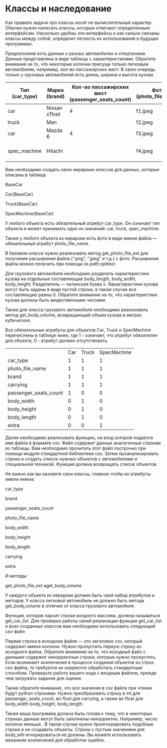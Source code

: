 # Классы и наследование
Как правило задачи про классы носят не вычислительный характер. Обычно нужно написать классы, которые отвечают определенным интерфейсам. Насколько удобны эти интерфейсы и как сильно связаны классы между собой, определит легкость их использования в будущих программах.

Предположим есть данные о разных автомобилях и спецтехнике. Данные представлены в виде таблицы с характеристиками. Обратите внимание на то, что некоторые колонки присущи только легковым автомобилям, например, кол-во пассажирских мест. В свою очередь только у грузовых автомобилей есть длина, ширина и высота кузова.

| Тип (car\_type) | Марка (brand)  | Кол-во пассажирских мест (passenger\_seats\_count) | Фото (photo\_file\_name) | Кузов ДxШxВ, м (body\_whl) | Грузоподъемность, Тонн (carrying) | Дополнительно (extra)           |
| --------------- | -------------- | -------------------------------------------------- | ------------------------ | -------------------------- | --------------------------------- | ------------------------------- |
| car             | Nissan xTtrail | 4                                                  | f1.jpeg                  |                            | 2.5                               |                                 |
| truck           | Man            |                                                    | f2.jpeg                  | 8x3x2.5                    | 20                                |                                 |
| car             | Mazda 6        | 4                                                  | f3.jpeg                  |                            | 2.5                               |                                 |
| spec\_machine   | Hitachi        |                                                    | f4.jpeg                  |                            | 1.2                               | Легкая техника для уборки снега |
Вам необходимо создать свою иерархию классов для данных, которые описаны в таблице.

BaseCar

Car(BaseCar)

Truck(BaseCar)

SpecMachine(BaseCar)

У любого объекта есть обязательный атрибут car_type. Он означает тип объекта и может принимать одно из значений: car, truck, spec_machine.

Также у любого объекта из иерархии есть фото в виде имени файла — обязательный атрибут photo_file_name.

В базовом классе нужно реализовать метод get_photo_file_ext для получения расширения файла (“.png”, “.jpeg” и т.д.) с фото. Расширение файла можно получить при помощи os.path.splitext.

Для грузового автомобиля необходимо разделить характеристики кузова на отдельные составляющие body_length, body_width, body_height. Разделитель — латинская буква x. Характеристики кузова могут быть заданы в виде пустой строки, в таком случае все составляющие равны 0. Обратите внимание на то, что характеристики кузова должны быть вещественными числами.

Также для класса грузового автомобиля необходимо реализовать метод get_body_volume, возвращающий объем кузова в метрах кубических.

Все обязательные атрибуты для объектов Car, Truck и SpecMachine перечислены в таблице ниже, где 1 - означает, что атрибут обязателен для объекта, 0 - атрибут должен отсутствовать.

|                         |     |       |             |
| ----------------------- | --- | ----- | ----------- |
|                         | Car | Truck | SpecMachine |
| car\_type               | 1   | 1     | 1           |
| photo\_file\_name       | 1   | 1     | 1           |
| brand                   | 1   | 1     | 1           |
| carrying                | 1   | 1     | 1           |
| passenger\_seats\_count | 1   | 0     | 0           |
| body\_width             | 0   | 1     | 0           |
| body\_height            | 0   | 1     | 0           |
| body\_length            | 0   | 1     | 0           |
| extra                   | 0   | 0     | 1           |

Далее необходимо реализовать функцию, на вход которой подается имя файла в формате csv. Файл содержит данные аналогичные строкам из таблицы. Вам необходимо прочитать этот файл построчно при помощи модуля стандартной библиотеки csv. Затем проанализировать строки и создать список нужных объектов с автомобилями и специальной техникой. Функция должна возвращать список объектов.

Не важно как вы назовете свои классы, главное чтобы их атрибуты имели имена:

car_type

brand

passenger_seats_count

photo_file_name

body_width

body_height

body_length

carrying

extra

И методы:

get_photo_file_ext иget_body_volume

У каждого объекта из иерархии должен быть свой набор атрибутов и методов. У класса легковой автомобиль не должно быть метода get_body_volume в отличие от класса грузового автомобиля.

Функция, которая парсит строки входного массива, должна называться get_car_list. Для проверки работы своей реализации функции get_car_list и всех созданных классов вам необходимо использовать следующий csv-файл

Первая строка в исходном файле — это заголовок csv, который содержит имена колонок. Нужно пропустить первую строку из исходного файла. Обратите внимание на то, что исходный файл с данными содержит некорректные строки, которые нужно пропустить. Если возникают исключения в процессе создания объектов из строк csv-файла, то требуется их корректно обработать стандартным способом. Проверьте работу вашего кода с входным файлом, прежде чем загружать задание для оценки.

Также обратите внимание, что все значения в csv файле при чтении будут python-строками. Нужно преобразовать строку в int для passenger_seats_count, во float для carrying, а также во float для body_width body_height, body_length.

Также ваша программа должна быть готова к тому, что в некоторых строках данные могут быть заполнены некорректно. Например, число колонок меньше . В таком случае нужно проигнорировать подобные строки и не создавать объекты. Строки с пустым значением для body_whl игнорироваться не должны. Вы можете использовать механизм исключений для обработки ошибок.